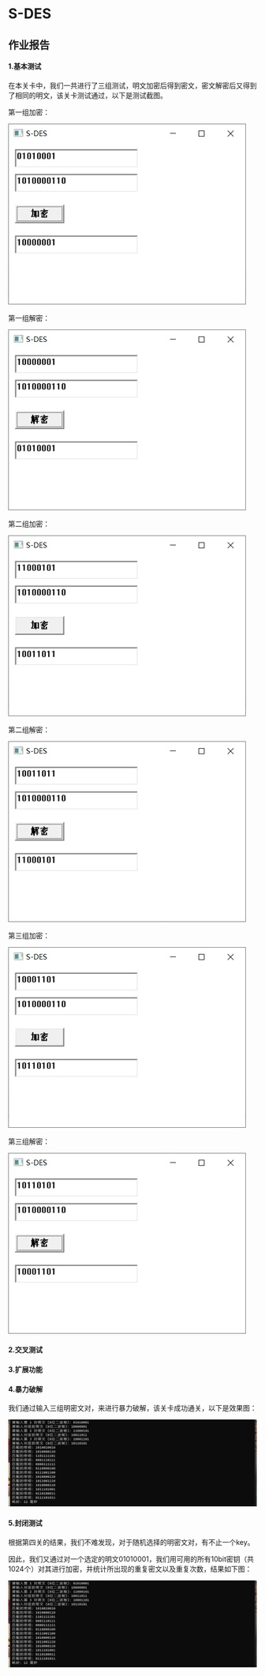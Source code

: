 # S-DES
## 作业报告
#### 1.基本测试
在本关卡中，我们一共进行了三组测试，明文加密后得到密文，密文解密后又得到了相同的明文，该关卡测试通过，以下是测试截图。

第一组加密：

![image](第一组加密.png)

第一组解密：

![image](第一组解密.png)

第二组加密：

![image](第二组加密.png)

第二组解密：

![image](第二组解密.png)

第三组加密：

![image](第三组加密.png)

第三组解密：

![image](第三组解密.png)

#### 2.交叉测试

#### 3.扩展功能

#### 4.暴力破解
我们通过输入三组明密文对，来进行暴力破解，该关卡成功通关，以下是效果图：

![image](暴力破解.png)

#### 5.封闭测试
根据第四关的结果，我们不难发现，对于随机选择的明密文对，有不止一个key。

因此，我们又通过对一个选定的明文01010001，我们用可用的所有10bit密钥（共1024个）对其进行加密，并统计所出现的重复密文以及重复次数，结果如下图：

![image](暴力破解.png)
